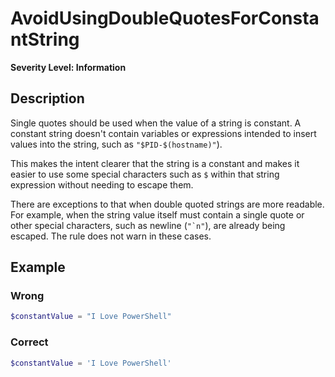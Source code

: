 # AvoidUsingDoubleQuotesForConstantString

**Severity Level: Information**

## Description

Single quotes should be used when the value of a string is constant. A constant string doesn't
contain variables or expressions intended to insert values into the string, such as
`"$PID-$(hostname)"`).

This makes the intent clearer that the string is a constant and makes it easier to use some special
characters such as `$` within that string expression without needing to escape them.

There are exceptions to that when double quoted strings are more readable. For example, when the
string value itself must contain a single quote or other special characters, such as newline
(`` "`n" ``), are already being escaped. The rule does not warn in these cases.

## Example

### Wrong

```powershell
$constantValue = "I Love PowerShell"
```

### Correct

```powershell
$constantValue = 'I Love PowerShell'
```

